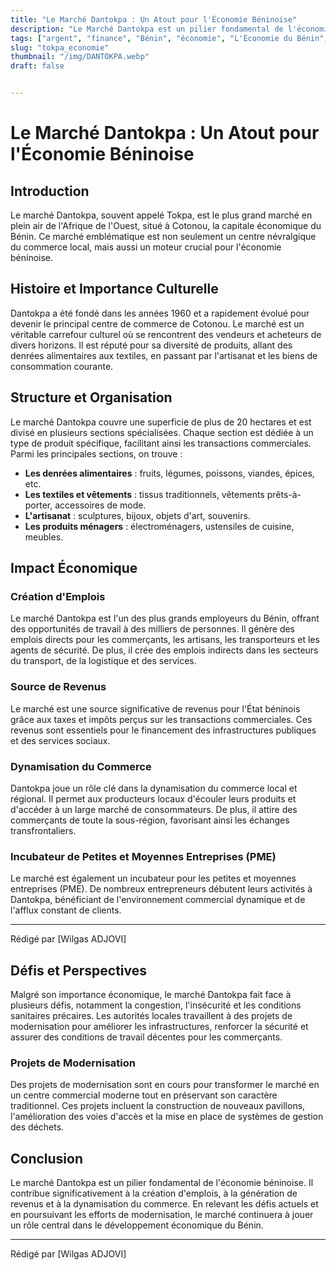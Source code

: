 ```yaml
---
title: "Le Marché Dantokpa : Un Atout pour l'Économie Béninoise"
description: "Le Marché Dantokpa est un pilier fondamental de l'économie béninoise. Il contribue significativement à la création d'emplois, à la génération de revenus "
tags: ["argent", "finance", "Bénin", "économie", "L'Économie du Bénin", "marché", "tokpa", "dantokpa", "le plus grand marché du bénin", "commerce"]
slug: "tokpa_economie"
thumbnail: "/img/DANTOKPA.webp"
draft: false 


---
```




# Le Marché Dantokpa : Un Atout pour l'Économie Béninoise

## Introduction

Le marché Dantokpa, souvent appelé Tokpa, est le plus grand marché en plein air de l'Afrique de l'Ouest, situé à Cotonou, la capitale économique du Bénin. Ce marché emblématique est non seulement un centre névralgique du commerce local, mais aussi un moteur crucial pour l'économie béninoise.

## Histoire et Importance Culturelle

Dantokpa a été fondé dans les années 1960 et a rapidement évolué pour devenir le principal centre de commerce de Cotonou. Le marché est un véritable carrefour culturel où se rencontrent des vendeurs et acheteurs de divers horizons. Il est réputé pour sa diversité de produits, allant des denrées alimentaires aux textiles, en passant par l'artisanat et les biens de consommation courante.

## Structure et Organisation

Le marché Dantokpa couvre une superficie de plus de 20 hectares et est divisé en plusieurs sections spécialisées. Chaque section est dédiée à un type de produit spécifique, facilitant ainsi les transactions commerciales. Parmi les principales sections, on trouve :

- **Les denrées alimentaires** : fruits, légumes, poissons, viandes, épices, etc.
- **Les textiles et vêtements** : tissus traditionnels, vêtements prêts-à-porter, accessoires de mode.
- **L'artisanat** : sculptures, bijoux, objets d'art, souvenirs.
- **Les produits ménagers** : électroménagers, ustensiles de cuisine, meubles.

## Impact Économique

### Création d'Emplois

Le marché Dantokpa est l'un des plus grands employeurs du Bénin, offrant des opportunités de travail à des milliers de personnes. Il génère des emplois directs pour les commerçants, les artisans, les transporteurs et les agents de sécurité. De plus, il crée des emplois indirects dans les secteurs du transport, de la logistique et des services.

### Source de Revenus

Le marché est une source significative de revenus pour l'État béninois grâce aux taxes et impôts perçus sur les transactions commerciales. Ces revenus sont essentiels pour le financement des infrastructures publiques et des services sociaux.

### Dynamisation du Commerce

Dantokpa joue un rôle clé dans la dynamisation du commerce local et régional. Il permet aux producteurs locaux d'écouler leurs produits et d'accéder à un large marché de consommateurs. De plus, il attire des commerçants de toute la sous-région, favorisant ainsi les échanges transfrontaliers.

### Incubateur de Petites et Moyennes Entreprises (PME)

Le marché est également un incubateur pour les petites et moyennes entreprises (PME). De nombreux entrepreneurs débutent leurs activités à Dantokpa, bénéficiant de l'environnement commercial dynamique et de l'afflux constant de clients.


---
Rédigé par [Wilgas ADJOVI]
## Défis et Perspectives

Malgré son importance économique, le marché Dantokpa fait face à plusieurs défis, notamment la congestion, l'insécurité et les conditions sanitaires précaires. Les autorités locales travaillent à des projets de modernisation pour améliorer les infrastructures, renforcer la sécurité et assurer des conditions de travail décentes pour les commerçants.

### Projets de Modernisation

Des projets de modernisation sont en cours pour transformer le marché en un centre commercial moderne tout en préservant son caractère traditionnel. Ces projets incluent la construction de nouveaux pavillons, l'amélioration des voies d'accès et la mise en place de systèmes de gestion des déchets.

## Conclusion

Le marché Dantokpa est un pilier fondamental de l'économie béninoise. Il contribue significativement à la création d'emplois, à la génération de revenus et à la dynamisation du commerce. En relevant les défis actuels et en poursuivant les efforts de modernisation, le marché continuera à jouer un rôle central dans le développement économique du Bénin.

---
Rédigé par [Wilgas ADJOVI]

